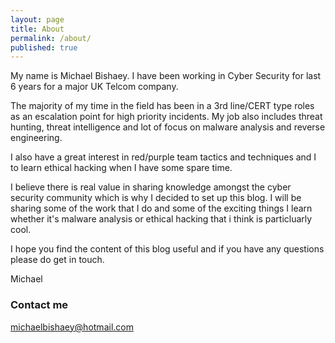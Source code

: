 ```yaml
---
layout: page
title: About
permalink: /about/
published: true
---
```


My name is Michael Bishaey. I have been working in Cyber Security for last 6 years for a major UK Telcom company.

The majority of my time in the field has been in a 3rd line/CERT type roles as an escalation point for high priority incidents. My job also includes threat hunting, threat intelligence and lot of focus on malware analysis and reverse engineering.

I also have a great interest in red/purple team tactics and techniques and I to learn ethical hacking when I have some spare time.

I believe there is real value in sharing knowledge amongst the cyber security community which is why I decided to set up this blog. I will be sharing some of the work that I do and some of the exciting things I learn whether it's malware analysis or ethical hacking that i think is particluarly cool.

I hope you find the content of this blog useful and if you have any questions please do get in touch.

Michael

### Contact me

[michaelbishaey@hotmail.com](mailto:michaelbishaey@hotmail.com)
